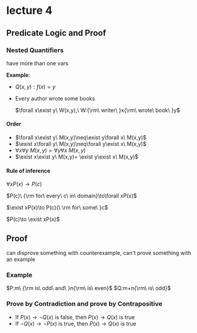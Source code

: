 # lecture 4

## Predicate Logic and Proof

### Nested Quantifiers

have more than one vars

**Example**:

* $Q(x,y):f(x)=y$
*   Every author wrote some books

    $\forall x\exist y\ W(x,y),\ W:{\rm\ writer\ }x{\rm\ wrote\ book\ }y$

#### Order

* $\forall x\exist y\ M(x,y)\neq\exist y\forall x\ M(x,y)$
* $\exist x\forall y\ M(x,y)\neq\forall y\exist x\ M(x,y)$
* $\forall x\forall y\ M(x,y)= \forall y\forall x\ M(x,y)$
* $\exist x\exist y\ M(x,y)= \exist y\exist x\ M(x,y)$

#### Rule of inference

$\forall xP(x)\to P(c)$

$P(c)\ {\rm for\ every\ c\ in\ domain}\to\forall xP(x)$

$\exist xP(x)\to P(c){\ \rm for\ some\ }c$

$P(c)\to \exist xP(x)$

## Proof

can disprove something with counterexample, can't prove something with an example

### Example

$P:m\ {\rm is\ odd\ and\ }n{\rm\ is\ even}$ $Q:m+n{\rm\ is\ odd}$

### Prove by Contradiction and prove by Contrapositive

* If $P(x)\to \neg Q(x)$ is false, then $P(x)\to Q(x)$ is true
* If $\neg Q(x)\to\neg P(x)$ is true, then $P(x)\to Q(x)$ is true
